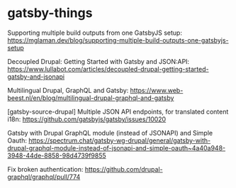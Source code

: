# gatsby-things


Supporting multiple build outputs from one GatsbyJS setup:
https://mglaman.dev/blog/supporting-multiple-build-outputs-one-gatsbyjs-setup

 Decoupled Drupal: Getting Started with Gatsby and JSON:API:
https://www.lullabot.com/articles/decoupled-drupal-getting-started-gatsby-and-jsonapi


Multilingual Drupal, GraphQL and Gatsby:
https://www.web-beest.nl/en/blog/multilingual-drupal-graphql-and-gatsby


[gatsby-source-drupal] Multiple JSON API endpoints, for translated content i18n:
https://github.com/gatsbyjs/gatsby/issues/10020


Gatsby with Drupal GraphQL module (instead of JSONAPI) and Simple Oauth:
https://spectrum.chat/gatsby-wg-drupal/general/gatsby-with-drupal-graphql-module-instead-of-jsonapi-and-simple-oauth~4a40a948-3948-44de-8858-98d4739f9855


Fix broken authentication:
https://github.com/drupal-graphql/graphql/pull/774
